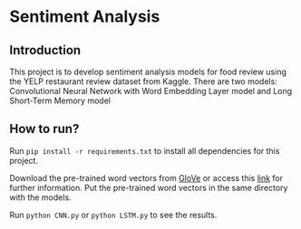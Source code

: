 # Sentiment Analysis
 
## Introduction
This project is to develop sentiment analysis models for food review using the YELP restaurant review dataset from Kaggle. There are two models: Convolutional Neural Network with Word Embedding Layer model and Long Short-Term Memory model

## How to run?
Run `pip install -r requirements.txt` to install all dependencies for this project.

Download the pre-trained word vectors from [GloVe](http://nlp.stanford.edu/data/glove.6B.zip) or access this [link](https://nlp.stanford.edu/projects/glove/) for further information. Put the pre-trained word vectors in the same directory with the models.

Run `python CNN.py` or `python LSTM.py` to see the results.
